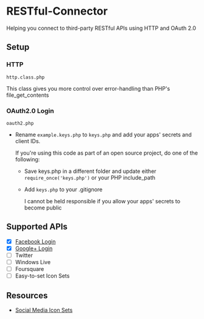 RESTful-Connector
=================

Helping you connect to third-party RESTful APIs using HTTP and OAuth 2.0

## Setup

### HTTP

`http.class.php`

This class gives you more control over error-handling than PHP's file_get_contents

### OAuth2.0 Login

`oauth2.php`

* Rename `example.keys.php` to `keys.php` and add your apps' secrets and client IDs.

  If you're using this code as part of an open source project, do one of the following:
  * Save keys.php in a different folder and update either `require_once('keys.php')` or your PHP include_path
  * Add `keys.php` to your .gitignore

    I cannot be held responsible if you allow your apps' secrets to become public

## Supported APIs
* [x] [Facebook Login](https://developers.facebook.com/docs/facebook-login/)
* [x] [Google+ Login](https://developers.google.com/+/api/oauth)
* [ ] Twitter
* [ ] Windows Live
* [ ] Foursquare
* [ ] Easy-to-set Icon Sets

## Resources
* [Social Media Icon Sets](http://www.hongkiat.com/blog/free-social-media-icon-sets-best-of/)

